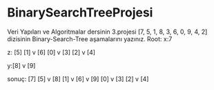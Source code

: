 # BinarySearchTreeProjesi 
Veri Yapıları ve Algoritmalar dersinin 3.projesi
[7, 5, 1, 8, 3, 6, 0, 9, 4, 2] dizisinin Binary-Search-Tree aşamalarını yazınız.
Root:
x:7
          
 z:     [5]
     [1] v [6] 
  [0] v [3]
     [2] v [4]
 
 y:[8]
    v [9]
    
sonuç:          [7]
             [5] v [8]
        [1] v [6]     v [9]
   [0] v [3]
        [2] v [4]
